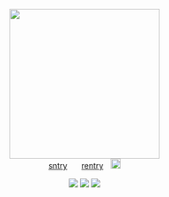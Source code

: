 <p align="center">
  <img src="https://i.ibb.co/g3L6fzR/Wow.jpg" height=270>
  <br><a href="https://sntry.cc/☭">sntry</a>ㅤㅤ<a href="https://rentry.co/fratricides">rentry</a>ㅤ<img src="https://xyz.crd.co/assets/images/gallery11/ebeae1bf.gif?v=4ca63763" height=18>
</p>

<p align="center">
  <img src="https://64.media.tumblr.com/ce40b1e00a70e4f0c5f37db858951f1b/3e577acf25d91de7-07/s250x400/484b821b9054ed956938ec467ebc3a5fde6f4500.gifv">
  <img src="https://64.media.tumblr.com/842d39aa4a1ecad08c65643dcd4b1e9d/3e577acf25d91de7-d3/s250x400/69c9be34835579aff33d0062c83e7120270a971c.gifv">
  <img src="https://64.media.tumblr.com/2a8249f8052d7e1da51f19e2b3bbc7ff/66dbb87d0390004d-bb/s250x400/9fe26d1f2c8836c54a7308e7cb82b2001388099b.gifv">
</p>
